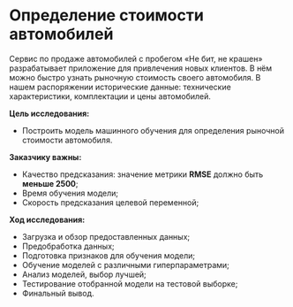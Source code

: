 # Определение стоимости автомобилей

Сервис по продаже автомобилей с пробегом «Не бит, не крашен» разрабатывает приложение для привлечения новых клиентов. В нём можно быстро узнать рыночную стоимость своего автомобиля. В нашем распоряжении исторические данные: технические характеристики, комплектации и цены автомобилей. 

**Цель исследования:**
- Построить модель машинного обучения для определения рыночной стоимости автомобиля. 

**Заказчику важны:**
- Качество предсказания: значение метрики **RMSE** должно быть **меньше 2500**;
- Время обучения модели;
- Скорость предсказания целевой переменной;

**Ход исследования:**
- Загрузка и обзор предоставленных данных;
- Предобработка данных;
- Подготовка признаков для обучения модели;
- Обучение моделей с различными гиперпараметрами;
- Анализ моделей, выбор лучшей;
- Тестирование отобранной модели на тестовой выборке;
- Финальный вывод.
